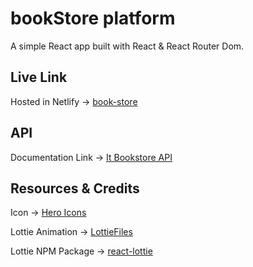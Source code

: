 # bookStore platform

A simple React app built with React & React Router Dom.

## Live Link
Hosted in Netlify -> [book-store](https://book-store-chi-puce.vercel.app/)

## API 
Documentation Link -> [It Bookstore API](https://api.itbook.store/)



## Resources & Credits
Icon -> [Hero Icons](https://heroicons.com/)

Lottie Animation -> [LottieFiles](https://lottiefiles.com/featured)

Lottie NPM Package -> [react-lottie](https://www.npmjs.com/package/react-lottie)
